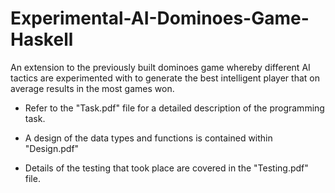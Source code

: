 # Experimental-AI-Dominoes-Game-Haskell
An extension to the previously built dominoes game whereby different AI tactics are experimented with to generate the best intelligent player that on average results in the most games won.

- Refer to the "Task.pdf" file for a detailed description of the programming task.

- A design of the data types and functions is contained within "Design.pdf"

- Details of the testing that took place are covered in the "Testing.pdf" file.
